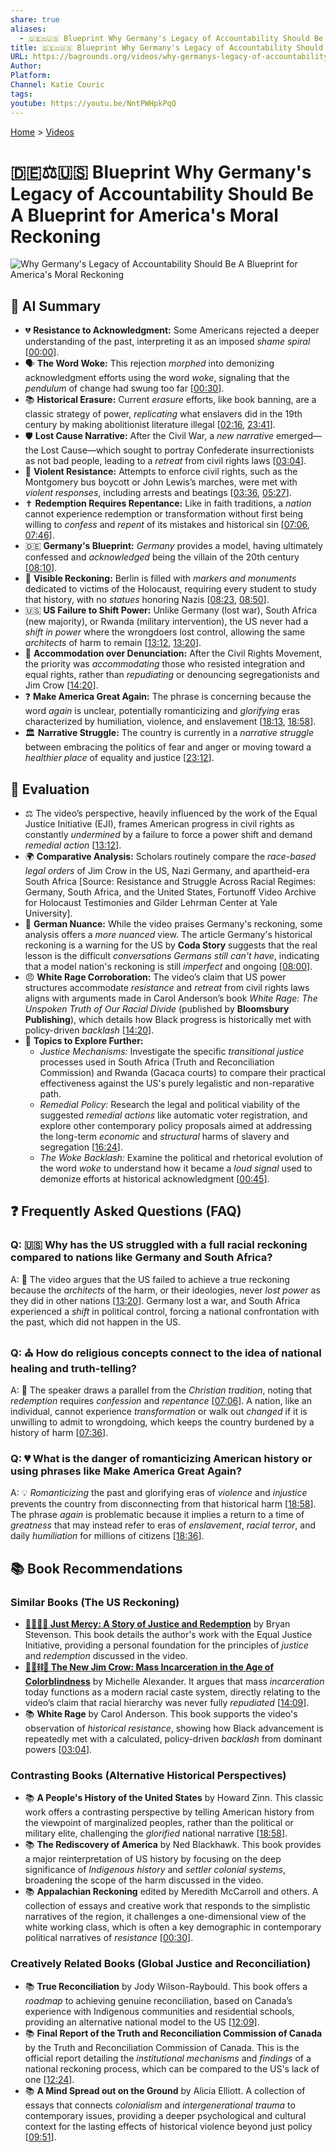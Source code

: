 ```yaml
---
share: true
aliases:
  - 🇩🇪⚖️🇺🇸 Blueprint Why Germany's Legacy of Accountability Should Be A Blueprint for America's Moral Reckoning
title: 🇩🇪⚖️🇺🇸 Blueprint Why Germany's Legacy of Accountability Should Be A Blueprint for America's Moral Reckoning
URL: https://bagrounds.org/videos/why-germanys-legacy-of-accountability-should-be-a-blueprint-for-americas-moral-reckoning
Author:
Platform:
Channel: Katie Couric
tags:
youtube: https://youtu.be/NntPWHpkPqQ
---
```

[Home](../index.md) > [Videos](./index.md)  
# 🇩🇪⚖️🇺🇸 Blueprint Why Germany's Legacy of Accountability Should Be A Blueprint for America's Moral Reckoning  
![Why Germany's Legacy of Accountability Should Be A Blueprint for America's Moral Reckoning](https://youtu.be/NntPWHpkPqQ)  
  
## 🤖 AI Summary  
* 💔 **Resistance to Acknowledgment:** Some Americans rejected a deeper understanding of the past, interpreting it as an imposed *shame spiral* \[[00:00](http://www.youtube.com/watch?v=NntPWHpkPqQ&t=0)].  
* 🗣️ **The Word Woke:** This rejection *morphed* into demonizing acknowledgment efforts using the word *woke*, signaling that the *pendulum* of change had swung too far \[[00:30](http://www.youtube.com/watch?v=NntPWHpkPqQ&t=30)].  
* 📚 **Historical Erasure:** Current *erasure* efforts, like book banning, are a classic strategy of power, *replicating* what enslavers did in the 19th century by making abolitionist literature illegal \[[02:16](http://www.youtube.com/watch?v=NntPWHpkPqQ&t=136), [23:41](http://www.youtube.com/watch?v=NntPWHpkPqQ&t=1421)].  
* 🛡️ **Lost Cause Narrative:** After the Civil War, a *new narrative* emerged—the Lost Cause—which sought to portray Confederate insurrectionists as not bad people, leading to a *retreat* from civil rights laws \[[03:04](http://www.youtube.com/watch?v=NntPWHpkPqQ&t=184)].  
* 🛑 **Violent Resistance:** Attempts to enforce civil rights, such as the Montgomery bus boycott or John Lewis’s marches, were met with *violent responses*, including arrests and beatings \[[03:36](http://www.youtube.com/watch?v=NntPWHpkPqQ&t=216), [05:27](http://www.youtube.com/watch?v=NntPWHpkPqQ&t=327)].  
* ✝️ **Redemption Requires Repentance:** Like in faith traditions, a *nation* cannot experience redemption or transformation without first being willing to *confess* and *repent* of its mistakes and historical sin \[[07:06](http://www.youtube.com/watch?v=NntPWHpkPqQ&t=426), [07:46](http://www.youtube.com/watch?v=NntPWHpkPqQ&t=466)].  
* 🇩🇪 **Germany's Blueprint:** *Germany* provides a model, having ultimately confessed and *acknowledged* being the villain of the 20th century \[[08:10](http://www.youtube.com/watch?v=NntPWHpkPqQ&t=490)].  
* 🧱 **Visible Reckoning:** Berlin is filled with *markers and monuments* dedicated to victims of the Holocaust, requiring every student to study that history, with no *statues* honoring Nazis \[[08:23](http://www.youtube.com/watch?v=NntPWHpkPqQ&t=503), [08:50](http://www.youtube.com/watch?v=NntPWHpkPqQ&t=530)].  
* 🇺🇸 **US Failure to Shift Power:** Unlike Germany (lost war), South Africa (new majority), or Rwanda (military intervention), the US never had a *shift in power* where the wrongdoers lost control, allowing the same *architects* of harm to remain \[[13:12](http://www.youtube.com/watch?v=NntPWHpkPqQ&t=792), [13:20](http://www.youtube.com/watch?v=NntPWHpkPqQ&t=800)].  
* 🤝 **Accommodation over Denunciation:** After the Civil Rights Movement, the priority was *accommodating* those who resisted integration and equal rights, rather than *repudiating* or denouncing segregationists and Jim Crow \[[14:20](http://www.youtube.com/watch?v=NntPWHpkPqQ&t=860)].  
* ❓ **Make America Great Again:** The phrase is concerning because the word *again* is unclear, potentially romanticizing and *glorifying* eras characterized by humiliation, violence, and enslavement \[[18:13](http://www.youtube.com/watch?v=NntPWHpkPqQ&t=1093), [18:58](http://www.youtube.com/watch?v=NntPWHpkPqQ&t=1138)].  
* 🏛️ **Narrative Struggle:** The country is currently in a *narrative struggle* between embracing the politics of fear and anger or moving toward a *healthier place* of equality and justice \[[23:12](http://www.youtube.com/watch?v=NntPWHpkPqQ&t=1392)].  
  
## 🤔 Evaluation  
* ⚖️ The video’s perspective, heavily influenced by the work of the Equal Justice Initiative (EJI), frames American progress in civil rights as constantly *undermined* by a failure to force a power shift and demand *remedial action* \[[13:12](http://www.youtube.com/watch?v=NntPWHpkPqQ&t=792)].  
* 🌍 **Comparative Analysis:** Scholars routinely compare the *race-based legal orders* of Jim Crow in the US, Nazi Germany, and apartheid-era South Africa [Source: Resistance and Struggle Across Racial Regimes: Germany, South Africa, and the United States, Fortunoff Video Archive for Holocaust Testimonies and Gilder Lehrman Center at Yale University].  
* 🔄 **German Nuance:** While the video praises Germany's reckoning, some analysis offers a *more nuanced* view. The article Germany's historical reckoning is a warning for the US by **Coda Story** suggests that the real lesson is the difficult *conversations Germans still can't have*, indicating that a model nation's reckoning is still *imperfect* and ongoing \[[08:00](http://www.youtube.com/watch?v=NntPWHpkPqQ&t=480)].  
* 😠 **White Rage Corroboration:** The video’s claim that US power structures accommodate *resistance* and *retreat* from civil rights laws aligns with arguments made in Carol Anderson’s book *White Rage: The Unspoken Truth of Our Racial Divide* (published by **Bloomsbury Publishing**), which details how Black progress is historically met with policy-driven *backlash* \[[14:20](http://www.youtube.com/watch?v=NntPWHpkPqQ&t=860)].  
* 🔭 **Topics to Explore Further:**  
    * *Justice Mechanisms:* Investigate the specific *transitional justice* processes used in South Africa (Truth and Reconciliation Commission) and Rwanda (Gacaca courts) to compare their practical effectiveness against the US's purely legalistic and non-reparative path.  
    * *Remedial Policy:* Research the legal and political viability of the suggested *remedial actions* like automatic voter registration, and explore other contemporary policy proposals aimed at addressing the long-term *economic* and *structural* harms of slavery and segregation \[[16:24](http://www.youtube.com/watch?v=NntPWHpkPqQ&t=984)].  
    * *The Woke Backlash:* Examine the political and rhetorical evolution of the word *woke* to understand how it became a *loud signal* used to demonize efforts at historical acknowledgment \[[00:45](http://www.youtube.com/watch?v=NntPWHpkPqQ&t=45)].  
  
## ❓ Frequently Asked Questions (FAQ)  
  
### Q: 🇺🇸 Why has the US struggled with a full racial reckoning compared to nations like Germany and South Africa?  
A: 🚪 The video argues that the US failed to achieve a true reckoning because the *architects* of the harm, or their ideologies, never *lost power* as they did in other nations \[[13:20](http://www.youtube.com/watch?v=NntPWHpkPqQ&t=800)]. Germany lost a war, and South Africa experienced a *shift* in political control, forcing a national confrontation with the past, which did not happen in the US.  
  
### Q: ⛪ How do religious concepts connect to the idea of national healing and truth-telling?  
A: 🙏 The speaker draws a parallel from the *Christian tradition*, noting that *redemption* requires *confession* and *repentance* \[[07:06](http://www.youtube.com/watch?v=NntPWHpkPqQ&t=426)]. A nation, like an individual, cannot experience *transformation* or walk out *changed* if it is unwilling to admit to wrongdoing, which keeps the country burdened by a history of harm \[[07:36](http://www.youtube.com/watch?v=NntPWHpkPqQ&t=456)].  
  
### Q: 💔 What is the danger of romanticizing American history or using phrases like Make America Great Again?  
A: 💡 *Romanticizing* the past and glorifying eras of *violence* and *injustice* prevents the country from disconnecting from that historical harm \[[18:58](http://www.youtube.com/watch?v=NntPWHpkPqQ&t=1138)]. The phrase *again* is problematic because it implies a return to a time of *greatness* that may instead refer to eras of *enslavement*, *racial terror*, and daily *humiliation* for millions of citizens \[[18:36](http://www.youtube.com/watch?v=NntPWHpkPqQ&t=1116)].  
  
## 📚 Book Recommendations  
  
### Similar Books (The US Reckoning)  
  
* **[🧑🏿‍⚖️🔄 Just Mercy: A Story of Justice and Redemption](../books/just-mercy-a-story-of-justice-and-redemption.md)** by Bryan Stevenson. This book details the author's work with the Equal Justice Initiative, providing a personal foundation for the principles of *justice* and *redemption* discussed in the video.  
* **[🧑🏿⛓️🙈 The New Jim Crow: Mass Incarceration in the Age of Colorblindness](../books/the-new-jim-crow-mass-incarceration-in-the-age-of-colorblindness.md)** by Michelle Alexander. It argues that mass *incarceration* today functions as a modern racial caste system, directly relating to the video’s claim that racial hierarchy was never fully *repudiated* \[[14:09](http://www.youtube.com/watch?v=NntPWHpkPqQ&t=849)].  
* 📚 **White Rage** by Carol Anderson. This book supports the video's observation of *historical resistance*, showing how Black advancement is repeatedly met with a calculated, policy-driven *backlash* from dominant powers \[[03:04](http://www.youtube.com/watch?v=NntPWHpkPqQ&t=184)].  
  
### Contrasting Books (Alternative Historical Perspectives)  
  
* 📚 **A People's History of the United States** by Howard Zinn. This classic work offers a contrasting perspective by telling American history from the viewpoint of marginalized peoples, rather than the political or military elite, challenging the *glorified* national narrative \[[18:58](http://www.youtube.com/watch?v=NntPWHpkPqQ&t=1138)].  
* 📚 **The Rediscovery of America** by Ned Blackhawk. This book provides a major reinterpretation of US history by focusing on the deep significance of *Indigenous history* and *settler colonial systems*, broadening the scope of the harm discussed in the video.  
* 📚 **Appalachian Reckoning** edited by Meredith McCarroll and others. A collection of essays and creative work that responds to the simplistic narratives of the region, it challenges a one-dimensional view of the white working class, which is often a key demographic in contemporary political narratives of *resistance* \[[00:30](http://www.youtube.com/watch?v=NntPWHpkPqQ&t=30)].  
  
### Creatively Related Books (Global Justice and Reconciliation)  
  
* 📚 **True Reconciliation** by Jody Wilson-Raybould. This book offers a *roadmap* to achieving genuine reconciliation, based on Canada’s experience with Indigenous communities and residential schools, providing an alternative national model to the US \[[12:09](http://www.youtube.com/watch?v=NntPWHpkPqQ&t=729)].  
* 📚 **Final Report of the Truth and Reconciliation Commission of Canada** by the Truth and Reconciliation Commission of Canada. This is the official report detailing the *institutional mechanisms* and *findings* of a national reckoning process, which can be compared to the US's lack of one \[[12:24](http://www.youtube.com/watch?v=NntPWHpkPqQ&t=744)].  
* 📚 **A Mind Spread out on the Ground** by Alicia Elliott. A collection of essays that connects *colonialism* and *intergenerational trauma* to contemporary issues, providing a deeper psychological and cultural context for the lasting effects of historical violence beyond just policy \[[09:51](http://www.youtube.com/watch?v=NntPWHpkPqQ&t=591)].